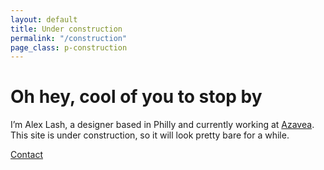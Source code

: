 ```yaml
---
layout: default
title: Under construction
permalink: "/construction"
page_class: p-construction
---
```

# Oh hey, cool of you to stop by
I’m Alex Lash, a designer based in Philly and currently 
working at [Azavea](https://azavea.com). This site is under 
construction, so it will look pretty bare for a while. 

<a href="mailto:alexandralash@gmail.com" class="c-btn">Contact</a>